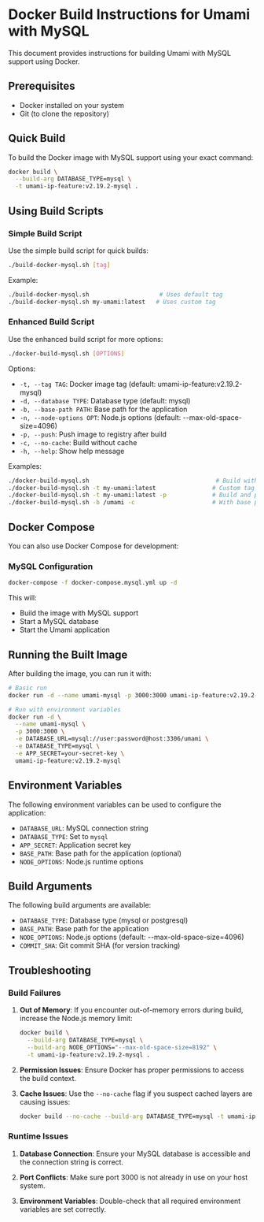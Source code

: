 # Docker Build Instructions for Umami with MySQL

This document provides instructions for building Umami with MySQL support using Docker.

## Prerequisites

- Docker installed on your system
- Git (to clone the repository)

## Quick Build

To build the Docker image with MySQL support using your exact command:

```bash
docker build \
  --build-arg DATABASE_TYPE=mysql \
  -t umami-ip-feature:v2.19.2-mysql .
```

## Using Build Scripts

### Simple Build Script

Use the simple build script for quick builds:

```bash
./build-docker-mysql.sh [tag]
```

Example:
```bash
./build-docker-mysql.sh                    # Uses default tag
./build-docker-mysql.sh my-umami:latest   # Uses custom tag
```

### Enhanced Build Script

Use the enhanced build script for more options:

```bash
./docker-build-mysql.sh [OPTIONS]
```

Options:
- `-t, --tag TAG`: Docker image tag (default: umami-ip-feature:v2.19.2-mysql)
- `-d, --database TYPE`: Database type (default: mysql)
- `-b, --base-path PATH`: Base path for the application
- `-n, --node-options OPT`: Node.js options (default: --max-old-space-size=4096)
- `-p, --push`: Push image to registry after build
- `-c, --no-cache`: Build without cache
- `-h, --help`: Show help message

Examples:
```bash
./docker-build-mysql.sh                                    # Build with defaults
./docker-build-mysql.sh -t my-umami:latest                # Custom tag
./docker-build-mysql.sh -t my-umami:latest -p             # Build and push
./docker-build-mysql.sh -b /umami -c                      # With base path, no cache
```

## Docker Compose

You can also use Docker Compose for development:

### MySQL Configuration

```bash
docker-compose -f docker-compose.mysql.yml up -d
```

This will:
- Build the image with MySQL support
- Start a MySQL database
- Start the Umami application

## Running the Built Image

After building the image, you can run it with:

```bash
# Basic run
docker run -d --name umami-mysql -p 3000:3000 umami-ip-feature:v2.19.2-mysql

# Run with environment variables
docker run -d \
  --name umami-mysql \
  -p 3000:3000 \
  -e DATABASE_URL=mysql://user:password@host:3306/umami \
  -e DATABASE_TYPE=mysql \
  -e APP_SECRET=your-secret-key \
  umami-ip-feature:v2.19.2-mysql
```

## Environment Variables

The following environment variables can be used to configure the application:

- `DATABASE_URL`: MySQL connection string
- `DATABASE_TYPE`: Set to `mysql`
- `APP_SECRET`: Application secret key
- `BASE_PATH`: Base path for the application (optional)
- `NODE_OPTIONS`: Node.js runtime options

## Build Arguments

The following build arguments are available:

- `DATABASE_TYPE`: Database type (mysql or postgresql)
- `BASE_PATH`: Base path for the application
- `NODE_OPTIONS`: Node.js options (default: --max-old-space-size=4096)
- `COMMIT_SHA`: Git commit SHA (for version tracking)

## Troubleshooting

### Build Failures

1. **Out of Memory**: If you encounter out-of-memory errors during build, increase the Node.js memory limit:
   ```bash
   docker build \
     --build-arg DATABASE_TYPE=mysql \
     --build-arg NODE_OPTIONS="--max-old-space-size=8192" \
     -t umami-ip-feature:v2.19.2-mysql .
   ```

2. **Permission Issues**: Ensure Docker has proper permissions to access the build context.

3. **Cache Issues**: Use the `--no-cache` flag if you suspect cached layers are causing issues:
   ```bash
   docker build --no-cache --build-arg DATABASE_TYPE=mysql -t umami-ip-feature:v2.19.2-mysql .
   ```

### Runtime Issues

1. **Database Connection**: Ensure your MySQL database is accessible and the connection string is correct.

2. **Port Conflicts**: Make sure port 3000 is not already in use on your host system.

3. **Environment Variables**: Double-check that all required environment variables are set correctly.